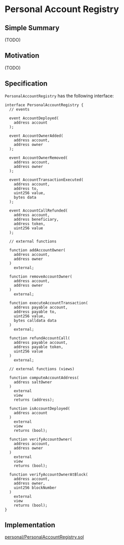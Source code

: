 # Personal Account Registry

## Simple Summary

(TODO)

## Motivation

(TODO)

## Specification

`PersonalAccountRegistry` has the following interface:

```solidity
interface PersonalAccountRegistry {
  // events

  event AccountDeployed(
    address account
  );

  event AccountOwnerAdded(
    address account,
    address owner
  );

  event AccountOwnerRemoved(
    address account,
    address owner
  );

  event AccountTransactionExecuted(
    address account,
    address to,
    uint256 value,
    bytes data
  );

  event AccountCallRefunded(
    address account,
    address beneficiary,
    address token,
    uint256 value
  );

  // external functions

  function addAccountOwner(
    address account,
    address owner
  )
    external;

  function removeAccountOwner(
    address account,
    address owner
  )
    external;

  function executeAccountTransaction(
    address payable account,
    address payable to,
    uint256 value,
    bytes calldata data
  )
    external;

  function refundAccountCall(
    address payable account,
    address payable token,
    uint256 value
  )
    external;

  // external functions (views)

  function computeAccountAddress(
    address saltOwner
  )
    external
    view
    returns (address);

  function isAccountDeployed(
    address account
  )
    external
    view
    returns (bool);

  function verifyAccountOwner(
    address account,
    address owner
  )
    external
    view
    returns (bool);

  function verifyAccountOwnerAtBlock(
    address account,
    address owner,
    uint256 blockNumber
  )
    external
    view
    returns (bool);
}
```

## Implementation

[personal/PersonalAccountRegistry.sol](../../src/personal/PersonalAccountRegistry.sol)
